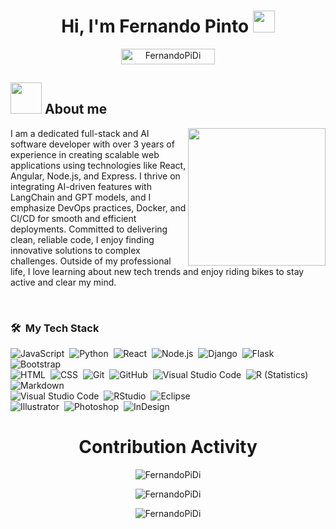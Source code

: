 <h1 align="center"><b>Hi, I'm Fernando Pinto </b><img src="https://media.giphy.com/media/hvRJCLFzcasrR4ia7z/giphy.gif" width="35"></h1>
<p align="center"><img src="https://komarev.com/ghpvc/?username=FernandoPiDi&label=Profile%20views&color=0047AB&style=plastic" alt="FernandoPiDi" height="25" width="150"></p>

## <picture><img src = "https://github.com/7oSkaaa/7oSkaaa/blob/main/Images/about_me.gif?raw=true" width = 50px></picture> About me

<picture> <img align="right" src="https://github.com/7oSkaaa/7oSkaaa/blob/main/Images/Right_Side.gif?raw=true" width = 220px></picture>


<p>
  I am a dedicated full-stack and AI software developer with over 3 years of experience in creating scalable web applications using technologies like React, Angular, Node.js, and Express. I thrive on integrating AI-driven features with LangChain and GPT models, and I emphasize DevOps practices, Docker, and CI/CD for smooth and efficient deployments. Committed to delivering clean, reliable code, I enjoy finding innovative solutions to complex challenges. Outside of my professional life, I love learning about new tech trends and enjoy riding bikes to stay active and clear my mind.
</p>

<br>

### 🛠 &nbsp;My Tech Stack

![JavaScript](https://img.shields.io/badge/-JavaScript-05122A?style=flat&logo=javascript)&nbsp;
![Python](https://img.shields.io/badge/-Python-05122A?style=flat&logo=python)&nbsp;
![React](https://img.shields.io/badge/-React-05122A?style=flat&logo=react)&nbsp;
![Node.js](https://img.shields.io/badge/-Node.js-05122A?style=flat&logo=node.js)&nbsp;
![Django](https://img.shields.io/badge/-Django-05122A?style=flat&logo=django&logoColor=092E20)&nbsp;
![Flask](https://img.shields.io/badge/-Flask-05122A?style=flat&logo=flask)&nbsp;
![Bootstrap](https://img.shields.io/badge/-Bootstrap-05122A?style=flat&logo=bootstrap&logoColor=563D7C)\
![HTML](https://img.shields.io/badge/-HTML-05122A?style=flat&logo=HTML5)&nbsp;
![CSS](https://img.shields.io/badge/-CSS-05122A?style=flat&logo=CSS3&logoColor=1572B6)&nbsp;
![Git](https://img.shields.io/badge/-Git-05122A?style=flat&logo=git)&nbsp;
![GitHub](https://img.shields.io/badge/-GitHub-05122A?style=flat&logo=github)&nbsp;
![Visual Studio Code](https://img.shields.io/badge/-Visual%20Studio%20Code-05122A?style=flat&logo=visual-studio-code&logoColor=007ACC)&nbsp;
![R (Statistics)](https://img.shields.io/badge/-R-05122A?style=flat&logo=R&logoColor=276DC3)\
![Markdown](https://img.shields.io/badge/-Markdown-05122A?style=flat&logo=markdown)\
![Visual Studio Code](https://img.shields.io/badge/-Visual%20Studio%20Code-05122A?style=flat&logo=visual-studio-code&logoColor=007ACC)&nbsp;
![RStudio](https://img.shields.io/badge/-RStudio-05122A?style=flat&logo=rstudio)&nbsp;
![Eclipse](https://img.shields.io/badge/-Eclipse-05122A?style=flat&logo=eclipse-ide&logoColor=2C2255)\
![Illustrator](https://img.shields.io/badge/-Illustrator-05122A?style=flat&logo=adobe-illustrator)&nbsp;
![Photoshop](https://img.shields.io/badge/-Photoshop-05122A?style=flat&logo=adobe-photoshop)&nbsp;
![InDesign](https://img.shields.io/badge/-InDesign-05122A?style=flat&logo=adobe-indesign)


<div align=center>
  <h1>Contribution Activity</h1>
    <p>
        <img align="center" src="https://github-readme-stats.vercel.app/api/top-langs?username=FernandoPiDi&show_icons=true&theme=dark&locale=en&layout=compact" alt="FernandoPiDi" />
    </p>
    <p>
        <img align="center" src="https://github-readme-stats.vercel.app/api?username=FernandoPiDi&show_icons=true&theme=dark&locale=en" alt="FernandoPiDi" />
    </p>
    <p align="center">
        <img src="https://github-readme-streak-stats.herokuapp.com/?user=FernandoPiDi&theme=dark" alt="FernandoPiDi" />
    </p>
</div>


